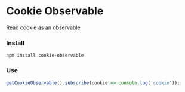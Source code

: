 # Cookie Observable
Read cookie as an observable

### Install
```npm install cookie-observable```

### Use
```javascript
getCookieObservable().subscribe(cookie => console.log('cookie'));
```



